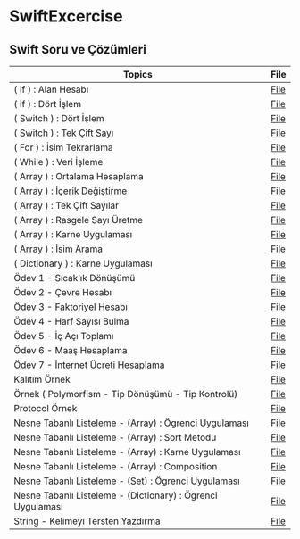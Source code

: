 # SwiftExcercise

## Swift Soru ve Çözümleri 
| Topics                                        | File                                                                                                                                                        |
|-----------------------------------------------|-------------------------------------------------------------------------------------------------------------------------------------------------------------|
| ( if ) : Alan Hesabı                                     | <a href="https://github.com/japsadev/SwiftExcercise/blob/775e2747de497e04f74f83953ce91c6247a49970/if_AlanHesabi.md">File</a>                                |
| ( if ) : Dört İşlem                  | <a href="https://github.com/japsadev/SwiftExcercise/blob/362f984c8d1ffc12b0d5c29a6d40f7452d522c04/if_DortIslem.md">File</a> |
| ( Switch ) : Dört İşlem   | <a href="https://github.com/japsadev/SwiftExcercise/blob/8e35be1d8b86f52da7cdb4ee4d3c40d259e8263f/switch_DortIslem.md">File</a>            |
| ( Switch ) : Tek Çift Sayı                                         | <a href="https://github.com/japsadev/SwiftExcercise/blob/e2b6c156d62b45e9ec90b65a5fe2128bf8576f90/switch_TekCift.md">File</a>                                    |
| ( For ) : İsim Tekrarlama | <a href="https://github.com/japsadev/SwiftExcercise/blob/d187c9ada5872095aa2eef2e7764caaf3c66eb56/for_Is%C4%B1mTekrarlama.md">File</a>                                |
| ( While ) : Veri İşleme                                | <a href="https://github.com/japsadev/SwiftExcercise/blob/31b6085fb505b279ba05153ffb45a71f670117dd/while_VeriIsleme.md">File</a>                               |
| ( Array ) : Ortalama Hesaplama                                | <a href="https://github.com/devmehmetates/365-day-of-code/blob/main/Swift%20Documents%20Day1-15/day7(Closures-2).md">File</a>                               |
|  ( Array ) : İçerik Değiştirme                             | <a href="https://github.com/devmehmetates/365-day-of-code/blob/main/Swift%20Documents%20Day1-15/day7(Closures-2).md">File</a>                               |
| ( Array ) : Tek Çift Sayılar          | <a href="https://github.com/devmehmetates/365-day-of-code/blob/main/Swift%20Documents%20Day1-15/day8(Structs-1%20and%20Properties).md">File</a>             |
| ( Array ) : Rasgele Sayı Üretme                              | <a href="https://github.com/devmehmetates/365-day-of-code/blob/main/Swift%20Documents%20Day1-15/day9(Structs-2).md">File</a>                                |
| ( Array ) : Karne Uygulaması                             | <a href="https://github.com/devmehmetates/365-day-of-code/blob/main/Swift%20Documents%20Day1-15/day10(Classes).md">File</a>                                 |
| ( Array ) : İsim Arama                        | <a href="https://github.com/devmehmetates/365-day-of-code/blob/main/Swift%20Documents%20Day1-15/day11(Protocols).md">File</a>                               |
| ( Dictionary ) : Karne Uygulaması               | <a href="https://github.com/devmehmetates/365-day-of-code/blob/main/Swift%20Documents%20Day1-15/day12(Optionals).md">File</a>                               |
| Ödev 1 - Sıcaklık Dönüşümü                           | <a href="https://github.com/devmehmetates/365-day-of-code/blob/main/Swift%20Documents%20Day1-15/day11(Protocols).md">File</a>                               |
| Ödev 2 - Çevre Hesabı                           | <a href="https://github.com/devmehmetates/365-day-of-code/blob/main/Swift%20Documents%20Day1-15/day11(Protocols).md">File</a>                               |
| Ödev 3 - Faktoriyel Hesabı                          | <a href="https://github.com/devmehmetates/365-day-of-code/blob/main/Swift%20Documents%20Day1-15/day11(Protocols).md">File</a>                               |
| Ödev 4 - Harf Sayısı Bulma                          | <a href="https://github.com/devmehmetates/365-day-of-code/blob/main/Swift%20Documents%20Day1-15/day11(Protocols).md">File</a>                               |
| Ödev 5 - İç Açı Toplamı                          | <a href="https://github.com/devmehmetates/365-day-of-code/blob/main/Swift%20Documents%20Day1-15/day11(Protocols).md">File</a>                               |
| Ödev 6 - Maaş Hesaplama                          | <a href="https://github.com/devmehmetates/365-day-of-code/blob/main/Swift%20Documents%20Day1-15/day11(Protocols).md">File</a>                               |
| Ödev 7 - İnternet Ücreti Hesaplama                           | <a href="https://github.com/devmehmetates/365-day-of-code/blob/main/Swift%20Documents%20Day1-15/day11(Protocols).md">File</a>                               |
| Kalıtım Örnek                          | <a href="https://github.com/devmehmetates/365-day-of-code/blob/main/Swift%20Documents%20Day1-15/day11(Protocols).md">File</a>                               |
| Örnek ( Polymorfism - Tip Dönüşümü - Tip Kontrolü)                          | <a href="https://github.com/devmehmetates/365-day-of-code/blob/main/Swift%20Documents%20Day1-15/day11(Protocols).md">File</a>                               |
| Protocol Örnek                          | <a href="https://github.com/devmehmetates/365-day-of-code/blob/main/Swift%20Documents%20Day1-15/day11(Protocols).md">File</a>                               |
| Nesne Tabanlı Listeleme - (Array) : Ögrenci Uygulaması                           | <a href="https://github.com/devmehmetates/365-day-of-code/blob/main/Swift%20Documents%20Day1-15/day11(Protocols).md">File</a>                               |
| Nesne Tabanlı Listeleme - (Array) : Sort Metodu                          | <a href="https://github.com/devmehmetates/365-day-of-code/blob/main/Swift%20Documents%20Day1-15/day11(Protocols).md">File</a>                               |
| Nesne Tabanlı Listeleme - (Array) : Karne Uygulaması                          | <a href="https://github.com/devmehmetates/365-day-of-code/blob/main/Swift%20Documents%20Day1-15/day11(Protocols).md">File</a>                               |
| Nesne Tabanlı Listeleme - (Array) : Composition                          | <a href="https://github.com/devmehmetates/365-day-of-code/blob/main/Swift%20Documents%20Day1-15/day11(Protocols).md">File</a>                               |
| Nesne Tabanlı Listeleme - (Set) : Ögrenci Uygulaması                           | <a href="https://github.com/devmehmetates/365-day-of-code/blob/main/Swift%20Documents%20Day1-15/day11(Protocols).md">File</a>                               |
| Nesne Tabanlı Listeleme - (Dictionary) : Ögrenci Uygulaması                           | <a href="https://github.com/devmehmetates/365-day-of-code/blob/main/Swift%20Documents%20Day1-15/day11(Protocols).md">File</a>                               |
| String - Kelimeyi Tersten Yazdırma                           | <a href="https://github.com/devmehmetates/365-day-of-code/blob/main/Swift%20Documents%20Day1-15/day11(Protocols).md">File</a>                               |
